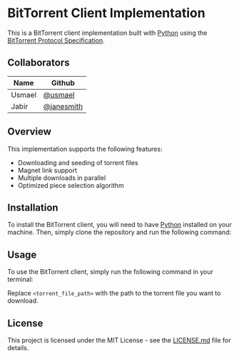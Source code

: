 # BitTorrent Client Implementation

This is a BitTorrent client implementation built with [Python](https://www.python.org/) using the [BitTorrent Protocol Specification](https://www.bittorrent.org/beps/bep_0003.html).

## Collaborators

| Name | Github |
|------|--------|
| Usmael  | [@usmael](https://github.com/Usmaelabdureman) |
| Jabir | [@janesmith](https://github.com/janesmith) |

## Overview

This implementation supports the following features:

- Downloading and seeding of torrent files
- Magnet link support
- Multiple downloads in parallel
- Optimized piece selection algorithm

## Installation

To install the BitTorrent client, you will need to have [Python](https://www.python.org/downloads/) installed on your machine. Then, simply clone the repository and run the following command:


## Usage

To use the BitTorrent client, simply run the following command in your terminal:

Replace `<torrent_file_path>` with the path to the torrent file you want to download.

## License

This project is licensed under the MIT License - see the [LICENSE.md](LICENSE.md) file for details.


